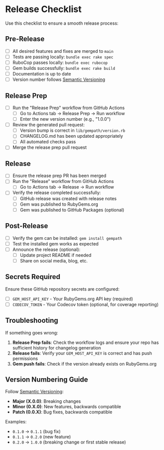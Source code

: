 # Release Checklist

Use this checklist to ensure a smooth release process:

## Pre-Release

- [ ] All desired features and fixes are merged to `main`
- [ ] Tests are passing locally: `bundle exec rake spec`
- [ ] RuboCop passes locally: `bundle exec rubocop`
- [ ] Gem builds successfully: `bundle exec rake build`
- [ ] Documentation is up to date
- [ ] Version number follows [Semantic Versioning](https://semver.org/)

## Release Prep

- [ ] Run the "Release Prep" workflow from GitHub Actions
  - [ ] Go to Actions tab → Release Prep → Run workflow
  - [ ] Enter the new version number (e.g., "1.0.0")
- [ ] Review the generated pull request:
  - [ ] Version bump is correct in `lib/gempath/version.rb`
  - [ ] CHANGELOG.md has been updated appropriately
  - [ ] All automated checks pass
- [ ] Merge the release prep pull request

## Release

- [ ] Ensure the release prep PR has been merged
- [ ] Run the "Release" workflow from GitHub Actions
  - [ ] Go to Actions tab → Release → Run workflow
- [ ] Verify the release completed successfully:
  - [ ] GitHub release was created with release notes
  - [ ] Gem was published to RubyGems.org
  - [ ] Gem was published to GitHub Packages (optional)

## Post-Release

- [ ] Verify the gem can be installed: `gem install gempath`
- [ ] Test the installed gem works as expected
- [ ] Announce the release (optional):
  - [ ] Update project README if needed
  - [ ] Share on social media, blog, etc.

## Secrets Required

Ensure these GitHub repository secrets are configured:

- [ ] `GEM_HOST_API_KEY` - Your RubyGems.org API key (required)
- [ ] `CODECOV_TOKEN` - Your Codecov token (optional, for coverage reporting)

## Troubleshooting

If something goes wrong:

1. **Release Prep fails**: Check the workflow logs and ensure your repo has sufficient history for changelog generation
2. **Release fails**: Verify your `GEM_HOST_API_KEY` is correct and has push permissions
3. **Gem push fails**: Check if the version already exists on RubyGems.org

## Version Numbering Guide

Follow [Semantic Versioning](https://semver.org/):

- **Major (X.0.0)**: Breaking changes
- **Minor (0.X.0)**: New features, backwards compatible
- **Patch (0.0.X)**: Bug fixes, backwards compatible

Examples:
- `0.1.0` → `0.1.1` (bug fix)
- `0.1.1` → `0.2.0` (new feature)
- `0.2.0` → `1.0.0` (breaking change or first stable release)
